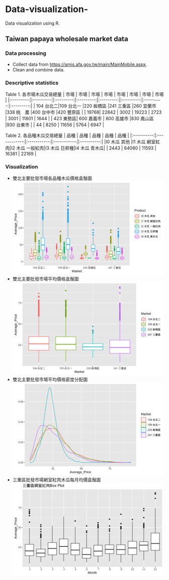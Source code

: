 # Data-visualization-
Data visualization using R.
## Taiwan papaya wholesale market data
### Data processing
* Collect data from https://amis.afa.gov.tw/main/MainMobile.aspx.
* Clean and combine data.

### Descriptive statistics
Table 1. 各市場木瓜交易總量
|    市場    |    市場   |    市場    |    市場    |    市場   |    市場    |    市場    |    市場   |
|:---------:|:---------:|:---------:|:---------:|:---------:|:---------:|:---------:|:---------:|
|  104 台北二|109 台北一  |220 板橋區  |241 三重區  |260 宜蘭市  |338 桃　農  |400 台中市  |420 豐原區  | 
|      19768|     22842 |     3002  |     19223 |      2723 |   3001    |   11801   |   1644    |
|  423 東勢區| 600 嘉義市 | 800 高雄市 |830 鳳山區  |930 台東市  |
|      44   |  8250     |    11656  |     5764  |    6947   |

Table 2. 各品種木瓜交易總量
|    品種     |    品種      |    品種      |    品種      |    品種    |
|:----------:|:------------:|:-----------:|:-----------:|:----------:|
|I0 木瓜 其他 |I1 木瓜 網室紅肉|I2 木瓜 一般紅肉|I3 木瓜 日昇種|I4 木瓜 青木瓜|
|      2443  |     64080    |     11593    |     16381  |     22169  |

       
### Visualization
* 雙北主要批發市場各品種木瓜價格盒鬚圖
![雙北主要批發市場各品種木瓜價格盒鬚圖](https://github.com/r08627004/Data-visualization-/blob/main/v1.png)
* 雙北主要批發市場平均價格盒鬚圖
![雙北主要批發市場平均價格盒鬚圖](https://github.com/r08627004/Data-visualization-/blob/main/v2.png)
* 雙北主要批發市場平均價格密度分配圖
![雙北主要批發市場平均價格密度分配圖](https://github.com/r08627004/Data-visualization-/blob/main/v3.png)
* 三重區批發市場網室紅肉木瓜每月均價盒鬚圖
![三重區批發市場網室紅肉木瓜每月均價盒鬚圖](https://github.com/r08627004/Data-visualization-/blob/main/v4.png)

